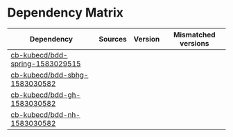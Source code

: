 # Dependency Matrix

Dependency | Sources | Version | Mismatched versions
---------- | ------- | ------- | -------------------
[cb-kubecd/bdd-spring-1583029515](https://github.com/cb-kubecd/bdd-spring-1583029515.git) |  | []() | 
[cb-kubecd/bdd-sbhg-1583030582](https://github.com/cb-kubecd/bdd-sbhg-1583030582.git) |  | []() | 
[cb-kubecd/bdd-gh-1583030582](https://github.com/cb-kubecd/bdd-gh-1583030582.git) |  | []() | 
[cb-kubecd/bdd-nh-1583030582](https://github.com/cb-kubecd/bdd-nh-1583030582.git) |  | []() | 
